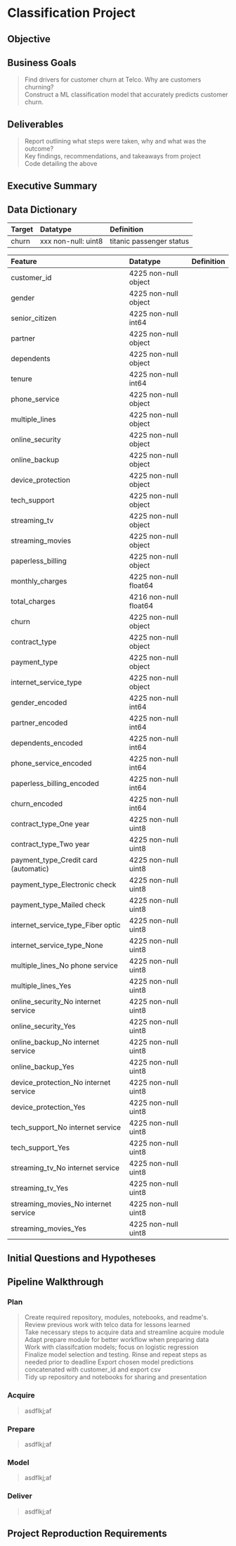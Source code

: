# Classification Project
## Objective 

## Business Goals
> Find drivers for customer churn at Telco. Why are customers churning?</br>
Construct a ML classification model that accurately predicts customer churn.</br>

## Deliverables
> Report outlining what steps were taken, why and what was the outcome?</br>
> Key findings, recommendations, and takeaways from project</br>
> Code detailing the above

## Executive Summary


## Data Dictionary
|Target|Datatype|Definition|
|:-----|:-----|:-----|
|churn|xxx non-null: uint8| titanic passenger status

|Feature|Datatype|Definition|
|:-----|:-----|:-----|
customer_id                           | 4225 non-null   object |
gender                                |4225 non-null   object |
senior_citizen                        | 4225 non-null   int64  |
partner                               | 4225 non-null   object |
dependents                            | 4225 non-null   object |
tenure                                 |4225 non-null   int64  |
phone_service                          |4225 non-null   object |
multiple_lines                         |4225 non-null   object |
online_security                        |4225 non-null   object |
online_backup                         | 4225 non-null   object |
device_protection                     | 4225 non-null   object |
tech_support                          | 4225 non-null   object |
streaming_tv                          | 4225 non-null   object |
streaming_movies                      | 4225 non-null   object |
paperless_billing                     | 4225 non-null   object |
monthly_charges                       | 4225 non-null   float64|
total_charges                         | 4216 non-null   float64|
churn                                 | 4225 non-null   object |
contract_type                         | 4225 non-null   object |
payment_type                          | 4225 non-null   object |
internet_service_type                 | 4225 non-null   object |
gender_encoded                        | 4225 non-null   int64  |
partner_encoded                       | 4225 non-null   int64  |
dependents_encoded                    | 4225 non-null   int64  |
phone_service_encoded                 | 4225 non-null   int64  |
paperless_billing_encoded             | 4225 non-null   int64  |
churn_encoded                         | 4225 non-null   int64  |
contract_type_One year                | 4225 non-null   uint8  |
contract_type_Two year                | 4225 non-null   uint8  |
payment_type_Credit card (automatic)  | 4225 non-null   uint8  |
payment_type_Electronic check         | 4225 non-null   uint8  |
payment_type_Mailed check             | 4225 non-null   uint8  |
internet_service_type_Fiber optic     | 4225 non-null   uint8  |
internet_service_type_None            | 4225 non-null   uint8  |
multiple_lines_No phone service       | 4225 non-null   uint8  |
multiple_lines_Yes                    | 4225 non-null   uint8  |
online_security_No internet service   | 4225 non-null   uint8  |
online_security_Yes                   | 4225 non-null   uint8  |
online_backup_No internet service     | 4225 non-null   uint8  |
online_backup_Yes                     | 4225 non-null   uint8  |
device_protection_No internet service | 4225 non-null   uint8  |
device_protection_Yes                 | 4225 non-null   uint8  |
tech_support_No internet service      | 4225 non-null   uint8  |
tech_support_Yes                      | 4225 non-null   uint8  |
streaming_tv_No internet service      | 4225 non-null   uint8  |
streaming_tv_Yes                      | 4225 non-null   uint8  |
streaming_movies_No internet service  | 4225 non-null   uint8  |
streaming_movies_Yes                  |  4225 non-null   uint8  |

## Initial Questions and Hypotheses

## Pipeline Walkthrough
### Plan
> Create required repository, modules, notebooks, and readme's.  
Review previous work with telco data for lessons learned  
Take necessary steps to acquire data and streamline acquire module  
Adapt prepare module for better workflow when preparing data  
Work with classifcation models; focus on logistic regression  
Finalize model selection and testing. 
Rinse and repeat steps as needed prior to deadline
Export chosen model predictions concatenated with customer_id and export csv  
Tidy up repository and notebooks for sharing and presentation  

### Acquire
> asdflkj;af
### Prepare
> asdflkj;af
### Model
> asdflkj;af
### Deliver
> asdflkj;af

## Project Reproduction Requirements